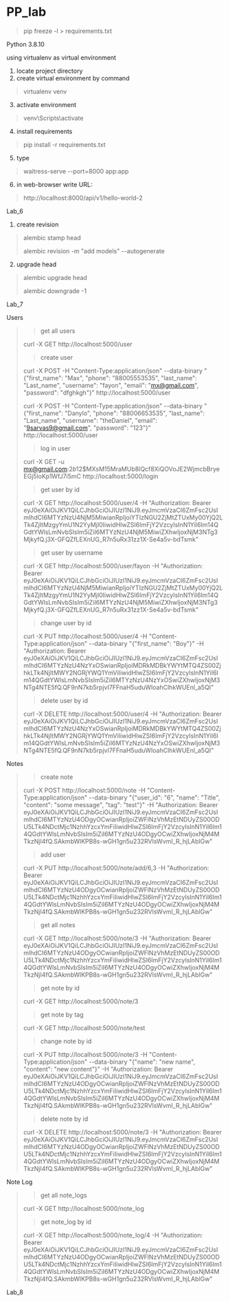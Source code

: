 # PP_lab

> pip freeze -l > requirements.txt


Python 3.8.10

using virtualenv as virtual environment


1. locate project directory
2. create virtual environment by command
> virtualenv venv
3. activate environment
> venv\Scripts\activate
4. install requirements
> pip install -r requirements.txt
5. type
> waitress-serve --port=8000 app:app
6. in web-browser write URL:
> http://localhost:8000/api/v1/hello-world-2

Lab_6

1. create revision
> alembic stamp head
>
> alembic revision -m "add models" --autogenerate
2. upgrade head
> alembic upgrade head
>
> alembic downgrade -1

Lab_7

Users

>> get all users
>
> curl -X GET http://localhost:5000/user
>
>> create user
>
> curl -X POST -H "Content-Type:application/json" --data-binary "{\"first_name\": \"Max\", \"phone\": \"88005553535\", \"last_name\": \"Last_name\", \"username\": \"fayon\", \"email\": \"mx@gmail.com\", \"password\": \"dfghkgh\"}" http://localhost:5000/user
>
> curl -X POST -H "Content-Type:application/json" --data-binary "{\"first_name\": \"Danylo\", \"phone\": \"88006653535\", \"last_name\": \"Last_name\", \"username\": \"theDaniel\", \"email\": \"9sarvas9@gmail.com\", \"password\": \"123\"}" http://localhost:5000/user 
> 
>> log in user
> 
> curl -X GET -u mx@gmail.com:$2b$12$MXsM15MraMUb8IQcf8XiQOVoJE2WjmcbBryeEGj5loKp1WfJ7i5mC http://localhost:5000/login
> 
>> get user by id
> 
> curl -X GET http://localhost:5000/user/4 -H "Authorization: Bearer eyJ0eXAiOiJKV1QiLCJhbGciOiJIUzI1NiJ9.eyJmcmVzaCI6ZmFsc2UsImlhdCI6MTYzNzU4NjM5MiwianRpIjoiYTIzNGU2ZjMtZTUxMy00YjQ2LTk4ZjItMzgyYmU1N2YyMjI0IiwidHlwZSI6ImFjY2VzcyIsInN1YiI6Im14QGdtYWlsLmNvbSIsIm5iZiI6MTYzNzU4NjM5MiwiZXhwIjoxNjM3NTg3MjkyfQ.j3X-GFQZfLEXnUG_R7n5uRx31zz1X-Se4a5v-bdTsmk" 
>
>> get user by username
> 
> curl -X GET http://localhost:5000/user/fayon -H "Authorization: Bearer eyJ0eXAiOiJKV1QiLCJhbGciOiJIUzI1NiJ9.eyJmcmVzaCI6ZmFsc2UsImlhdCI6MTYzNzU4NjM5MiwianRpIjoiYTIzNGU2ZjMtZTUxMy00YjQ2LTk4ZjItMzgyYmU1N2YyMjI0IiwidHlwZSI6ImFjY2VzcyIsInN1YiI6Im14QGdtYWlsLmNvbSIsIm5iZiI6MTYzNzU4NjM5MiwiZXhwIjoxNjM3NTg3MjkyfQ.j3X-GFQZfLEXnUG_R7n5uRx31zz1X-Se4a5v-bdTsmk"
> 
>> change user by id
> 
> curl -X PUT http://localhost:5000/user/4 -H "Content-Type:application/json" --data-binary "{\"first_name\": \"Boy\"}" -H "Authorization: Bearer eyJ0eXAiOiJKV1QiLCJhbGciOiJIUzI1NiJ9.eyJmcmVzaCI6ZmFsc2UsImlhdCI6MTYzNzU4NzYxOSwianRpIjoiMDRkMDBkYWYtMTQ4ZS00ZjhkLTk4NjItMWY2NGRjYWQ1YmViIiwidHlwZSI6ImFjY2VzcyIsInN1YiI6Im14QGdtYWlsLmNvbSIsIm5iZiI6MTYzNzU4NzYxOSwiZXhwIjoxNjM3NTg4NTE5fQ.QF9nN7kb5rpjvI7FFnaH5uduWIoahClhkWUEnl_a5QI"
> 
>> delete user by id
> 
> curl -X DELETE http://localhost:5000/user/4 -H "Authorization: Bearer eyJ0eXAiOiJKV1QiLCJhbGciOiJIUzI1NiJ9.eyJmcmVzaCI6ZmFsc2UsImlhdCI6MTYzNzU4NzYxOSwianRpIjoiMDRkMDBkYWYtMTQ4ZS00ZjhkLTk4NjItMWY2NGRjYWQ1YmViIiwidHlwZSI6ImFjY2VzcyIsInN1YiI6Im14QGdtYWlsLmNvbSIsIm5iZiI6MTYzNzU4NzYxOSwiZXhwIjoxNjM3NTg4NTE5fQ.QF9nN7kb5rpjvI7FFnaH5uduWIoahClhkWUEnl_a5QI"

Notes

>> create note
> 
> curl -X POST http://localhost:5000/note -H "Content-Type:application/json" --data-binary "{\"user_id\": \"6\", \"name\": \"Title\", \"content\": \"some message\", \"tag\": \"test\"}" -H "Authorization: Bearer eyJ0eXAiOiJKV1QiLCJhbGciOiJIUzI1NiJ9.eyJmcmVzaCI6ZmFsc2UsImlhdCI6MTYzNzU4ODgyOCwianRpIjoiZWFlNzVhMzEtNDUyZS00ODU5LTk4NDctMjc1NzhhYzcxYmFiIiwidHlwZSI6ImFjY2VzcyIsInN1YiI6Im14QGdtYWlsLmNvbSIsIm5iZiI6MTYzNzU4ODgyOCwiZXhwIjoxNjM4MTkzNjI4fQ.SAkmbWlKPB8s-wGH1gn5u232RVlsWvmI_R_hjLAblGw"
> 
>> add user
> 
> curl -X PUT http://localhost:5000/note/add/6,3 -H "Authorization: Bearer eyJ0eXAiOiJKV1QiLCJhbGciOiJIUzI1NiJ9.eyJmcmVzaCI6ZmFsc2UsImlhdCI6MTYzNzU4ODgyOCwianRpIjoiZWFlNzVhMzEtNDUyZS00ODU5LTk4NDctMjc1NzhhYzcxYmFiIiwidHlwZSI6ImFjY2VzcyIsInN1YiI6Im14QGdtYWlsLmNvbSIsIm5iZiI6MTYzNzU4ODgyOCwiZXhwIjoxNjM4MTkzNjI4fQ.SAkmbWlKPB8s-wGH1gn5u232RVlsWvmI_R_hjLAblGw"
>
>> get all notes 
> 
> curl -X GET http://localhost:5000/note/3 -H "Authorization: Bearer eyJ0eXAiOiJKV1QiLCJhbGciOiJIUzI1NiJ9.eyJmcmVzaCI6ZmFsc2UsImlhdCI6MTYzNzU4ODgyOCwianRpIjoiZWFlNzVhMzEtNDUyZS00ODU5LTk4NDctMjc1NzhhYzcxYmFiIiwidHlwZSI6ImFjY2VzcyIsInN1YiI6Im14QGdtYWlsLmNvbSIsIm5iZiI6MTYzNzU4ODgyOCwiZXhwIjoxNjM4MTkzNjI4fQ.SAkmbWlKPB8s-wGH1gn5u232RVlsWvmI_R_hjLAblGw"
> 
>> get note by id 
> 
> curl -X GET http://localhost:5000/note/3
> 
>> get note by tag
> 
> curl -X GET http://localhost:5000/note/test
> 
>>  change note by id
> 
> curl -X PUT http://localhost:5000/note/3 -H "Content-Type:application/json" --data-binary "{\"name\": \"new name\", \"content\": \"new content\"}" -H "Authorization: Bearer eyJ0eXAiOiJKV1QiLCJhbGciOiJIUzI1NiJ9.eyJmcmVzaCI6ZmFsc2UsImlhdCI6MTYzNzU4ODgyOCwianRpIjoiZWFlNzVhMzEtNDUyZS00ODU5LTk4NDctMjc1NzhhYzcxYmFiIiwidHlwZSI6ImFjY2VzcyIsInN1YiI6Im14QGdtYWlsLmNvbSIsIm5iZiI6MTYzNzU4ODgyOCwiZXhwIjoxNjM4MTkzNjI4fQ.SAkmbWlKPB8s-wGH1gn5u232RVlsWvmI_R_hjLAblGw"
> 
>> delete note by id 
> 
> curl -X DELETE http://localhost:5000/note/3 -H "Authorization: Bearer eyJ0eXAiOiJKV1QiLCJhbGciOiJIUzI1NiJ9.eyJmcmVzaCI6ZmFsc2UsImlhdCI6MTYzNzU4ODgyOCwianRpIjoiZWFlNzVhMzEtNDUyZS00ODU5LTk4NDctMjc1NzhhYzcxYmFiIiwidHlwZSI6ImFjY2VzcyIsInN1YiI6Im14QGdtYWlsLmNvbSIsIm5iZiI6MTYzNzU4ODgyOCwiZXhwIjoxNjM4MTkzNjI4fQ.SAkmbWlKPB8s-wGH1gn5u232RVlsWvmI_R_hjLAblGw"

Note Log

>> get all note_logs
>
> curl -X GET http://localhost:5000/note_log
> 
>> get note_log by id 
> 
> curl -X GET http://localhost:5000/note_log/4 -H "Authorization: Bearer eyJ0eXAiOiJKV1QiLCJhbGciOiJIUzI1NiJ9.eyJmcmVzaCI6ZmFsc2UsImlhdCI6MTYzNzU4ODgyOCwianRpIjoiZWFlNzVhMzEtNDUyZS00ODU5LTk4NDctMjc1NzhhYzcxYmFiIiwidHlwZSI6ImFjY2VzcyIsInN1YiI6Im14QGdtYWlsLmNvbSIsIm5iZiI6MTYzNzU4ODgyOCwiZXhwIjoxNjM4MTkzNjI4fQ.SAkmbWlKPB8s-wGH1gn5u232RVlsWvmI_R_hjLAblGw"

Lab_8